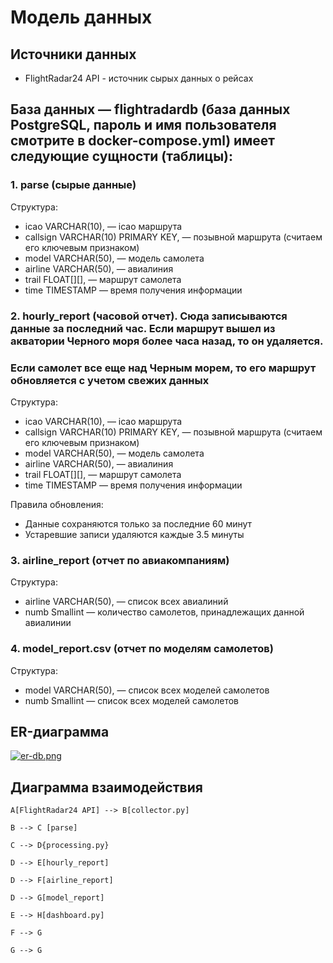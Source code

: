# Модель данных

## Источники данных
- FlightRadar24 API - источник сырых данных о рейсах

## База данных &mdash; flightradardb (база данных PostgreSQL, пароль и имя пользователя смотрите в docker-compose.yml) имеет следующие сущности (таблицы):

### 1. parse (сырые данные)
Структура:
- icao VARCHAR(10), &mdash; icao маршрута
- callsign VARCHAR(10) PRIMARY KEY, &mdash; позывной маршрута (считаем его ключевым признаком)
- model VARCHAR(50), &mdash; модель самолета
- airline VARCHAR(50), &mdash; авиалиния
- trail FLOAT[][], &mdash; маршрут самолета
- time TIMESTAMP &mdash; время получения информации

### 2. hourly_report (часовой отчет). Сюда записываются данные за последний час. Если маршрут вышел из акватории Черного моря более часа назад, то он удаляется. 
### Если самолет все еще над Черным морем, то его маршрут обновляется с учетом свежих данных
Структура:
- icao VARCHAR(10), &mdash; icao маршрута
- callsign VARCHAR(10) PRIMARY KEY, &mdash; позывной маршрута (считаем его ключевым признаком)
- model VARCHAR(50), &mdash; модель самолета
- airline VARCHAR(50), &mdash; авиалиния
- trail FLOAT[][], &mdash; маршрут самолета
- time TIMESTAMP &mdash; время получения информации

Правила обновления:
- Данные сохраняются только за последние 60 минут
- Устаревшие записи удаляются каждые 3.5 минуты

### 3. airline_report (отчет по авиакомпаниям)
Структура:
- airline VARCHAR(50), &mdash; список всех авиалиний
- numb Smallint &mdash; количество самолетов, принадлежащих данной авиалинии

### 4. model_report.csv (отчет по моделям самолетов)
Структура:
- model VARCHAR(50), &mdash; список всех моделей самолетов
- numb Smallint &mdash; список всех моделей самолетов

## ER-диаграмма

[![er-db.png](https://i.postimg.cc/sxVGts7h/er-db.png)](https://postimg.cc/S2vK90ZS)

## Диаграмма взаимодействия
    A[FlightRadar24 API] --> B[collector.py] 

    B --> C [parse]
    
    C --> D{processing.py}
    
    D --> E[hourly_report]
    
    D --> F[airline_report]
    
    D --> G[model_report]
    
    E --> H[dashboard.py]
    
    F --> G
    
    G --> G
